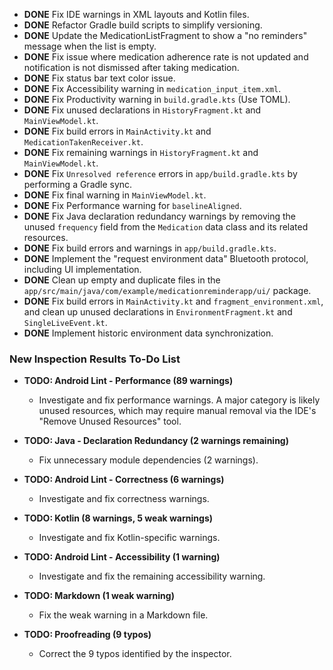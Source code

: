 - **DONE** Fix IDE warnings in XML layouts and Kotlin files.
- **DONE** Refactor Gradle build scripts to simplify versioning.
- **DONE** Update the MedicationListFragment to show a "no reminders" message when the list is empty.
- **DONE** Fix issue where medication adherence rate is not updated and notification is not dismissed after taking medication.
- **DONE** Fix status bar text color issue.
- **DONE** Fix Accessibility warning in `medication_input_item.xml`.
- **DONE** Fix Productivity warning in `build.gradle.kts` (Use TOML).
- **DONE** Fix unused declarations in `HistoryFragment.kt` and `MainViewModel.kt`.
- **DONE** Fix build errors in `MainActivity.kt` and `MedicationTakenReceiver.kt`.
- **DONE** Fix remaining warnings in `HistoryFragment.kt` and `MainViewModel.kt`.
- **DONE** Fix `Unresolved reference` errors in `app/build.gradle.kts` by performing a Gradle sync.
- **DONE** Fix final warning in `MainViewModel.kt`.
- **DONE** Fix Performance warning for `baselineAligned`.
- **DONE** Fix Java declaration redundancy warnings by removing the unused `frequency` field from the `Medication` data class and its related resources.
- **DONE** Fix build errors and warnings in `app/build.gradle.kts`.
- **DONE** Implement the "request environment data" Bluetooth protocol, including UI implementation.
- **DONE** Clean up empty and duplicate files in the `app/src/main/java/com/example/medicationreminderapp/ui/` package.
- **DONE** Fix build errors in `MainActivity.kt` and `fragment_environment.xml`, and clean up unused declarations in `EnvironmentFragment.kt` and `SingleLiveEvent.kt`.
- **DONE** Implement historic environment data synchronization.

### New Inspection Results To-Do List

- **TODO: Android Lint - Performance (89 warnings)**
    - Investigate and fix performance warnings. A major category is likely unused resources, which may require manual removal via the IDE's "Remove Unused Resources" tool.

- **TODO: Java - Declaration Redundancy (2 warnings remaining)**
    - Fix unnecessary module dependencies (2 warnings).

- **TODO: Android Lint - Correctness (6 warnings)**
    - Investigate and fix correctness warnings.

- **TODO: Kotlin (8 warnings, 5 weak warnings)**
    - Investigate and fix Kotlin-specific warnings.

- **TODO: Android Lint - Accessibility (1 warning)**
    - Investigate and fix the remaining accessibility warning.

- **TODO: Markdown (1 weak warning)**
    - Fix the weak warning in a Markdown file.

- **TODO: Proofreading (9 typos)**
    - Correct the 9 typos identified by the inspector.
